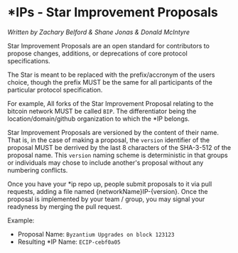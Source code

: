 # \*IPs - Star Improvement Proposals
*Written by Zachary Belford & Shane Jonas & Donald McIntyre*

Star Improvement Proposals are an open standard for contributors to propose changes, additions, or deprecations of core protocol specifications.

The Star is meant to be replaced with the prefix/accronym of the users choice, though the prefix MUST be the same for all participants of the particular protocol specification.

For example, All forks of the Star Improvement Proposal relating to the bitcoin network MUST be called `BIP`. The differentiator being the location/domain/github organization to which the \*IP belongs.

Star Improvement Proposals are versioned by the content of their name. That is, in the case of making a proposal, the `version` identifier of the proposal MUST be derrived by the last 8 characters of the SHA-3-512 of the proposal name. This `version` naming scheme is deterministic in that groups or individuals may chose to include another's proposal without any numbering conflicts.

Once you have your \*ip repo up, people submit proposals to it via pull requests, adding a file named {networkName}IP-{version}. Once the proposal is implemented by your team / group, you may signal your readyness by merging the pull request.

Example:

- Proposal Name: `Byzantium Upgrades on block 123123`
- Resulting \*IP Name: `ECIP-cebf0a05`
